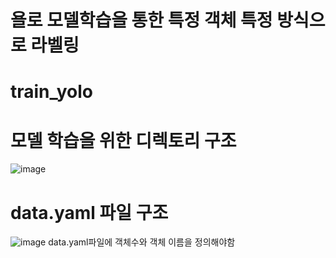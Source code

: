 # 욜로 모델학습을 통한 특정 객체 특정 방식으로 라벨링
# train_yolo
# 모델 학습을 위한 디렉토리 구조
![image](https://github.com/user-attachments/assets/ff795397-9326-4055-a6ec-d94caea2bf49)
# data.yaml 파일 구조
![image](https://github.com/user-attachments/assets/8b55a5e1-f546-4aab-b1c7-46596907239c)
data.yaml파일에 객체수와 객체 이름을 정의해야함

